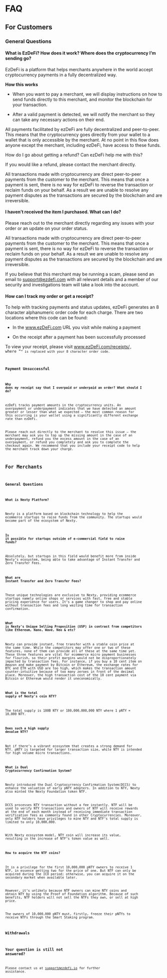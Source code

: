 # FAQ

## For Customers
### General Questions
#### What is EzDeFi? How does it work? Where does the cryptocurrency I’m sending go?
EzDeFi is a platform that helps merchants anywhere in the world accept cryptocurrency payments in a fully decentralized way.

**How this works**

* When you want to pay a merchant, we will display instructions on how to send funds directly to this merchant, and monitor the blockchain for your transaction.

* After a valid payment is detected, we will notify the merchant so they can take any necessary actions on their end.

All payments facilitated by ezDeFi are fully decentralized and peer-to-peer. This means that the cryptocurrency goes directly from your wallet to a wallet that is only accessible by the merchant. At no point in this flow does anyone except the merchant, including ezDeFi, have access to these funds.

How do I go about getting a refund? Can ezDeFi help me with this?

If you would like a refund, please contact the merchant directly.

All transactions made with cryptocurrency are direct peer-to-peer payments from the customer to the merchant. This means that once a payment is sent, there is no way for ezDeFi to reverse the transaction or reclaim funds on your behalf. As a result we are unable to resolve any payment disputes as the transactions are secured by the blockchain and are irreversible.

#### I haven’t received the item I purchased. What can I do?
Please reach out to the merchant directly regarding any issues with your order or an update on your order status.

All transactions made with cryptocurrency are direct peer-to-peer payments from the customer to the merchant. This means that once a payment is sent, there is no way for ezDeFi to reverse the transaction or reclaim funds on your behalf. As a result we are unable to resolve any payment disputes as the transactions are secured by the blockchain and are irreversible.

If you believe that this merchant may be running a scam, please send an email to support@ezdefi.com  with all relevant details and a member of our security and investigations team will take a look into the account.

#### How can I track my order or get a receipt?
To help with tracking payments and status updates, ezDeFi generates an 8 character alphanumeric order code for each charge. There are two locations where this code can be found:

* In the www.ezDeFi.com URL you visit while making a payment

* On the receipt after a payment has been successfully processed

To view your receipt, please visit www.ezDeFi.com/receipts/<CODE>, where “<CODE>” is replaced with your 8 character order code.

### Payment Unsuccessful

#### Why does my receipt say that I overpaid or underpaid an order? What should I do?
ezDeFi tracks payment amounts in the cryptocurrency units. An overpayment or underpayment indicates that we have detected an amount greater or lesser than what we expected – the most common reason for this occurring is your wallet using a significantly different exchange rate than ezDeFi.

Please reach out directly to the merchant to resolve this issue – the merchant may ask you to top up the missing amount in the case of an underpayment, refund you the excess amount in the case of an overpayment, or refund you completely and ask you to complete the checkout again. We recommend that you include your receipt code to help the merchant track down your charge.

## For Merchants
### General Questions
#### What is Nexty Platform?
Nexty is a platform based on blockchain technology to help the ecommerce startups to raise funds from the community. The startups would become part of the ecosystem of Nexty.

#### Is it possible for startups outside of e-commercial field to raise funds?
Absolutely, but startups in this field would benefit more from inside Nexty’s ecosystem, being able to take advantage of Instant Transfer and Zero Transfer Fees.

#### What are Instant Transfer and Zero Transfer Fees?
These unique technologies are exclusive to Nexty, providing ecommerce startups namely online shops or services with fast, free and stable pricing experience for users. It’s a game changer to shop and pay online without transaction fees and long waiting time for transaction confirmation.

#### What is Nexty's Unique Selling Proposition (USP) in contrast from competitors like Ethereum, Nano, Wave, Neo & etc?
Nexty can provide instant, free transfer with a stable coin price at the same time. While the competitors may offer one or two of these features, none of them can provide all of these at the same time yet. These three features are vital for ecommerce micro payment businesses for flourish, so their profit margins would not be disproportionately impacted by transaction fees.
For instance, if you buy a 10 cent item on Amazon and make payment by Bitcoin or
Ethereum, the exchange rates for BTC and ETH with USD are too high, which makes the transaction amount counter-intuitive because of too many zeroes in front of the decimal place. Moreover, the high transaction cost of the 10 cent payment via Bitcoin or Ethereum would render it uneconomically.

#### What is the total supply of Nexty's coin NTY?
The total supply is 180B NTY or 180,000,000,000 NTY where 1 pNTY = 10,000 NTY.

#### Does such a high supply devalue NTY?
Not if there’s a vibrant ecosystem that creates a strong demand for NTY. pNTY is targeted for larger transaction size, while NTY is intended for high volume micro transactions.

#### What is Dual Cryptocurrency Confirmation System?
Nexty introduced the Dual Cryptocurrency Confirmation System(DCCS) to enhance the valuation of early pNTY adopters. In addition to NTY, Nexty also minted the Nexty Foundation token NTF.

DCCS processes NTY transaction without a fee instantly. NTF will be used to verify NTY transactions and owners of NTF will receive rewards at the end of each month instead of receiving immediate transaction verification fees as commonly found in other Cryptocurrencies. Moreover, only NTF holders have privileges to mine NTY and NTF’s total supply is limited to only 10,000,000.

With Nexty ecosystem model, NTY coin will increase its value, resulting in the increase of NTF’s token value as well.

#### How to acquire the NTF coins?
It is a privilege for the first 10,000,000 pNTY owners to receive 1 NTF, in essence getting two for the price of one. But NTF can only be acquired during the ICO period; otherwise, you can acquire it on the secondary market when available later.

However, it’s unlikely because NTF owners can mine NTY coins and obtain NTY by using the Proof of Foundation algorithm. Because of such benefits, NTF holders will not sell the NTFs they own, or sell at high price.

The owners of 10,000,000 pNTY must, firstly, freeze their pNTYs to receive NTFs through the Smart Staking program.

### Withdrawals


### Your question is still not answered?
Please contact us at support@ezdefi.io for further assistance.


